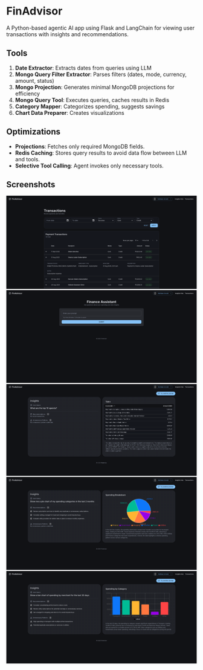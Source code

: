 # FinAdvisor

A Python-based agentic AI app using Flask and LangChain for viewing user transactions with insights and recommendations.

## Tools

1. **Date Extractor**: Extracts dates from queries using LLM
2. **Mongo Query Filter Extractor**: Parses filters (dates, mode, currency, amount, status)
3. **Mongo Projection**: Generates minimal MongoDB projections for efficiency
4. **Mongo Query Tool**: Executes queries, caches results in Redis
5. **Category Mapper**: Categorizes spending, suggests savings
6. **Chart Data Preparer**: Creates visualizations

## Optimizations

- **Projections**: Fetches only required MongoDB fields.
- **Redis Caching**: Stores query results to avoid data flow between LLM and tools.
- **Selective Tool Calling**: Agent invokes only necessary tools.

## Screenshots

![Transactions Table](/assets/screenshots/transactions_table.png)
![Prompt Input](/assets/screenshots/prompt_input.png)
![Table Insights](/assets/screenshots/table_insights.png)
![Pie chart](/assets/screenshots/pie_chart.png)
![Bar chart](/assets/screenshots/bar_chart.png)